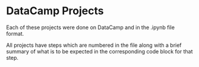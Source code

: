 # DataCamp Projects
Each of these projects were done on DataCamp and in the .ipynb file format.

All projects have steps which are numbered in the file along with a brief summary of what is to be expected in the corresponding code block for that step.
